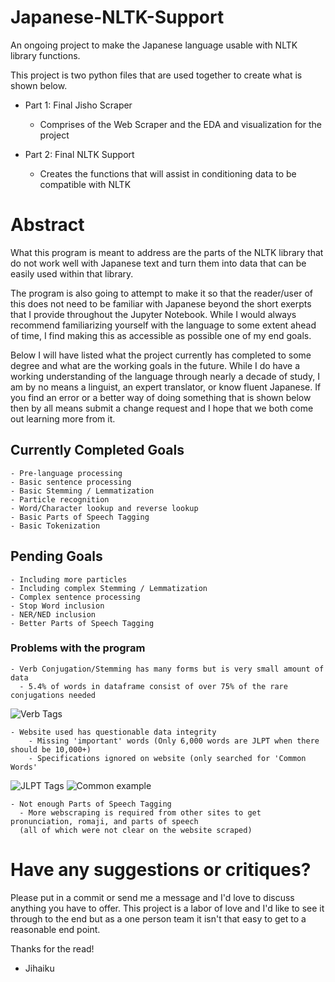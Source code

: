 # Japanese-NLTK-Support
An ongoing project to make the Japanese language usable with NLTK library functions.

This project is two python files that are used together to create what is shown below. 

  - Part 1: Final Jisho Scraper
    - Comprises of the Web Scraper and the EDA and visualization for the project
    
  - Part 2: Final NLTK Support
    - Creates the functions that will assist in conditioning data to be compatible with NLTK
    
# Abstract
What this program is meant to address are the parts of the NLTK library that do not work well with Japanese text and turn them into data that can be easily used within that library. 

The program is also going to attempt to make it so that the reader/user of this does not need to be familiar with Japanese beyond the short exerpts that I provide throughout the Jupyter Notebook. While I would always recommend familiarizing yourself with the language to some extent ahead of time, I find making this as accessible as possible one of my end goals.

Below I will have listed what the project currently has completed to some degree and what are the working goals in the future. While I do have a working understanding of the language through nearly a decade of study, I am by no means a linguist, an expert translator, or know fluent Japanese. If you find an error or a better way of doing something that is shown below then by all means submit a change request and I hope that we both come out learning more from it.

## Currently Completed Goals
    - Pre-language processing
    - Basic sentence processing
    - Basic Stemming / Lemmatization
    - Particle recognition
    - Word/Character lookup and reverse lookup
    - Basic Parts of Speech Tagging
    - Basic Tokenization

## Pending Goals
    - Including more particles
    - Including complex Stemming / Lemmatization
    - Complex sentence processing
    - Stop Word inclusion
    - NER/NED inclusion
    - Better Parts of Speech Tagging
    
    
### Problems with the program
    - Verb Conjugation/Stemming has many forms but is very small amount of data
      - 5.4% of words in dataframe consist of over 75% of the rare conjugations needed
    
![Verb Tags](https://user-images.githubusercontent.com/48660919/66078624-59d78c00-e530-11e9-9192-dcce607eb55e.PNG)

    - Website used has questionable data integrity
        - Missing 'important' words (Only 6,000 words are JLPT when there should be 10,000+)
        - Specifications ignored on website (only searched for 'Common Words'
        
![JLPT Tags](https://user-images.githubusercontent.com/48660919/66078627-5ba14f80-e530-11e9-8c61-cbea2557cb1c.PNG)
![Common example](https://user-images.githubusercontent.com/48660919/66078644-62c85d80-e530-11e9-9287-b5525b64db4f.PNG)

    - Not enough Parts of Speech Tagging
      - More webscraping is required from other sites to get pronunciation, romaji, and parts of speech
      (all of which were not clear on the website scraped)
      
 # Have any suggestions or critiques?
 Please put in a commit or send me a message and I'd love to discuss anything you have to offer. This project is a labor of love and I'd like to see it through to the end but as a one person team it isn't that easy to get to a reasonable end point.
 
 Thanks for the read!
  - Jihaiku
